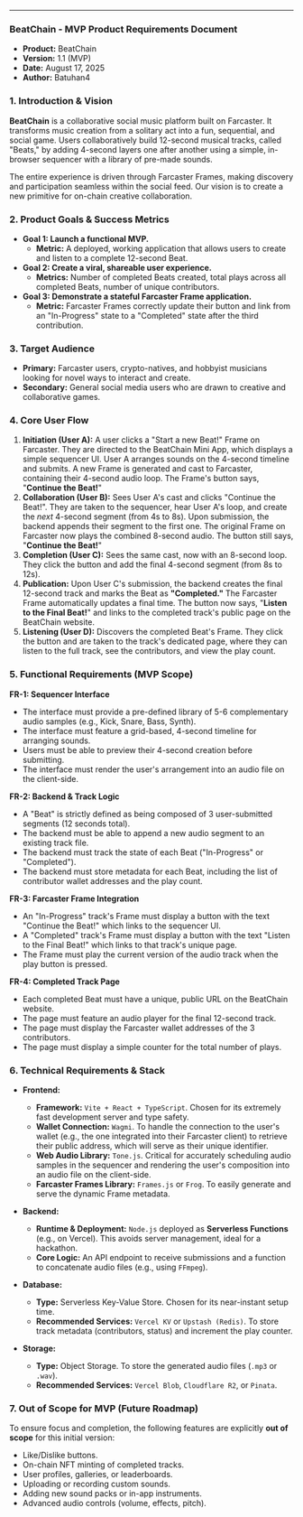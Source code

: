---

### **BeatChain - MVP Product Requirements Document**

* **Product:** BeatChain
* **Version:** 1.1 (MVP)
* **Date:** August 17, 2025
* **Author:** Batuhan4

### 1. Introduction & Vision

**BeatChain** is a collaborative social music platform built on Farcaster. It transforms music creation from a solitary act into a fun, sequential, and social game. Users collaboratively build 12-second musical tracks, called "Beats," by adding 4-second layers one after another using a simple, in-browser sequencer with a library of pre-made sounds.

The entire experience is driven through Farcaster Frames, making discovery and participation seamless within the social feed. Our vision is to create a new primitive for on-chain creative collaboration.

### 2. Product Goals & Success Metrics

* **Goal 1: Launch a functional MVP.**
    * **Metric:** A deployed, working application that allows users to create and listen to a complete 12-second Beat.
* **Goal 2: Create a viral, shareable user experience.**
    * **Metrics:** Number of completed Beats created, total plays across all completed Beats, number of unique contributors.
* **Goal 3: Demonstrate a stateful Farcaster Frame application.**
    * **Metric:** Farcaster Frames correctly update their button and link from an "In-Progress" state to a "Completed" state after the third contribution.

### 3. Target Audience

* **Primary:** Farcaster users, crypto-natives, and hobbyist musicians looking for novel ways to interact and create.
* **Secondary:** General social media users who are drawn to creative and collaborative games.

### 4. Core User Flow

1.  **Initiation (User A):** A user clicks a "Start a new Beat!" Frame on Farcaster. They are directed to the BeatChain Mini App, which displays a simple sequencer UI. User A arranges sounds on the 4-second timeline and submits. A new Frame is generated and cast to Farcaster, containing their 4-second audio loop. The Frame's button says, "**Continue the Beat!**"
2.  **Collaboration (User B):** Sees User A's cast and clicks "Continue the Beat!". They are taken to the sequencer, hear User A's loop, and create the *next* 4-second segment (from 4s to 8s). Upon submission, the backend appends their segment to the first one. The original Frame on Farcaster now plays the combined 8-second audio. The button still says, "**Continue the Beat!**"
3.  **Completion (User C):** Sees the same cast, now with an 8-second loop. They click the button and add the final 4-second segment (from 8s to 12s).
4.  **Publication:** Upon User C's submission, the backend creates the final 12-second track and marks the Beat as **"Completed."** The Farcaster Frame automatically updates a final time. The button now says, "**Listen to the Final Beat!**" and links to the completed track's public page on the BeatChain website.
5.  **Listening (User D):** Discovers the completed Beat's Frame. They click the button and are taken to the track's dedicated page, where they can listen to the full track, see the contributors, and view the play count.

### 5. Functional Requirements (MVP Scope)

**FR-1: Sequencer Interface**
* The interface must provide a pre-defined library of 5-6 complementary audio samples (e.g., Kick, Snare, Bass, Synth).
* The interface must feature a grid-based, 4-second timeline for arranging sounds.
* Users must be able to preview their 4-second creation before submitting.
* The interface must render the user's arrangement into an audio file on the client-side.

**FR-2: Backend & Track Logic**
* A "Beat" is strictly defined as being composed of 3 user-submitted segments (12 seconds total).
* The backend must be able to append a new audio segment to an existing track file.
* The backend must track the state of each Beat ("In-Progress" or "Completed").
* The backend must store metadata for each Beat, including the list of contributor wallet addresses and the play count.

**FR-3: Farcaster Frame Integration**
* An "In-Progress" track's Frame must display a button with the text "Continue the Beat!" which links to the sequencer UI.
* A "Completed" track's Frame must display a button with the text "Listen to the Final Beat!" which links to that track's unique page.
* The Frame must play the current version of the audio track when the play button is pressed.

**FR-4: Completed Track Page**
* Each completed Beat must have a unique, public URL on the BeatChain website.
* The page must feature an audio player for the final 12-second track.
* The page must display the Farcaster wallet addresses of the 3 contributors.
* The page must display a simple counter for the total number of plays.

### 6. Technical Requirements & Stack

* **Frontend:**
    * **Framework:** `Vite + React + TypeScript`. Chosen for its extremely fast development server and type safety.
    * **Wallet Connection:** `Wagmi`. To handle the connection to the user's wallet (e.g., the one integrated into their Farcaster client) to retrieve their public address, which will serve as their unique identifier.
    * **Web Audio Library:** `Tone.js`. Critical for accurately scheduling audio samples in the sequencer and rendering the user's composition into an audio file on the client-side.
    * **Farcaster Frames Library:** `Frames.js` or `Frog`. To easily generate and serve the dynamic Frame metadata.

* **Backend:**
    * **Runtime & Deployment:** `Node.js` deployed as **Serverless Functions** (e.g., on Vercel). This avoids server management, ideal for a hackathon.
    * **Core Logic:** An API endpoint to receive submissions and a function to concatenate audio files (e.g., using `FFmpeg`).

* **Database:**
    * **Type:** Serverless Key-Value Store. Chosen for its near-instant setup time.
    * **Recommended Services:** `Vercel KV` or `Upstash (Redis)`. To store track metadata (contributors, status) and increment the play counter.

* **Storage:**
    * **Type:** Object Storage. To store the generated audio files (`.mp3` or `.wav`).
    * **Recommended Services:** `Vercel Blob`, `Cloudflare R2`, or `Pinata`.

### 7. Out of Scope for MVP (Future Roadmap)

To ensure focus and completion, the following features are explicitly **out of scope** for this initial version:

* Like/Dislike buttons.
* On-chain NFT minting of completed tracks.
* User profiles, galleries, or leaderboards.
* Uploading or recording custom sounds.
* Adding new sound packs or in-app instruments.
* Advanced audio controls (volume, effects, pitch).
